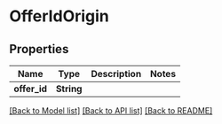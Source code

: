 # OfferIdOrigin

## Properties

Name | Type | Description | Notes
------------ | ------------- | ------------- | -------------
**offer_id** | **String** |  | 

[[Back to Model list]](../README.md#documentation-for-models) [[Back to API list]](../README.md#documentation-for-api-endpoints) [[Back to README]](../README.md)


